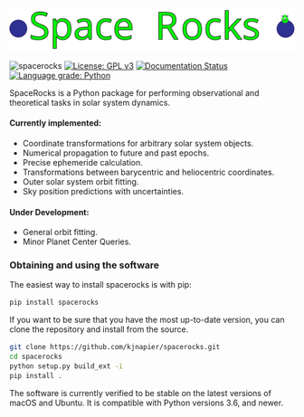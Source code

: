 ![Alt text](images/logo.svg)

![spacerocks](https://github.com/kjnapes/spacerocks/workflows/spacerocks/badge.svg?branch=master)
[![License: GPL v3](https://img.shields.io/badge/License-GPLv3-blue.svg)](https://www.gnu.org/licenses/gpl-3.0)
[![Documentation Status](https://readthedocs.org/projects/spacerocks/badge/?version=latest)](https://spacerocks.readthedocs.io/en/latest/?badge=latest)
[![Language grade: Python](https://img.shields.io/lgtm/grade/python/g/kjnapier/spacerocks.svg?logo=lgtm&logoWidth=18)](https://lgtm.com/projects/g/kjnapier/spacerocks/context:python)


SpaceRocks is a Python package for performing observational and theoretical tasks in solar system dynamics.

#### Currently implemented:
- Coordinate transformations for arbitrary solar system objects.
- Numerical propagation to future and past epochs.
- Precise ephemeride calculation.
- Transformations between barycentric and heliocentric coordinates.
- Outer solar system orbit fitting.
- Sky position predictions with uncertainties.

#### Under Development:

- General orbit fitting.
- Minor Planet Center Queries.


### Obtaining and using the software

The easiest way to install spacerocks is with pip:

```zsh
pip install spacerocks
```

If you want to be sure that you have the most up-to-date version, you can clone the repository and install from the source.

```zsh
git clone https://github.com/kjnapier/spacerocks.git
cd spacerocks
python setup.py build_ext -i
pip install .
```

The software is currently verified to be stable on the latest versions of macOS and Ubuntu. It is compatible with Python versions 3.6, and newer.
